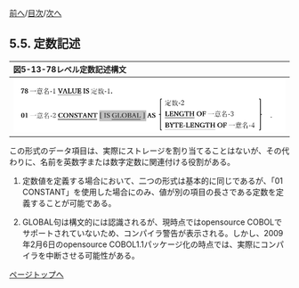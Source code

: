 <!--navi start1-->
[前へ](5-4.md)/[目次](https://opensourcecobol.github.io/markdown/TOC.html)/[次へ](5-6.md)
<!--navi end1-->
## 5.5. 定数記述

|図5-13-78レベル定数記述構文|
|:--|
|![alt text](Image/5-13.png)|

この形式のデータ項目は、実際にストレージを割り当てることはないが、その代わりに、名前を英数字または数字定数に関連付ける役割がある。

1. 定数値を定義する場合において、二つの形式は基本的に同じであるが、「01 CONSTANT」を使用した場合にのみ、値が別の項目の長さである定数を定義することが可能である。

2. GLOBAL句は構文的には認識されるが、現時点ではopensource COBOLでサポートされていないため、コンパイラ警告が表示される。しかし、2009年2月6日のopensource COBOL1.1パッケージ化の時点では、実際にコンパイラを中断させる可能性がある。

<!--navi start2-->

[ページトップへ](5-5.md)
<!--navi end2-->
